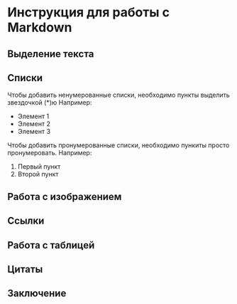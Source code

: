 # Инструкция для работы с Markdown

## Выделение текста

## Списки

Чтобы добавить ненумерованные списки, необходимо пункты выделить звездочкой (*)ю Например:
* Элемент 1
* Элемент 2
* Элемент 3

Чтобы добавить пронумерованные списки, необходимо пункиты просто пронумеровать. Например:
1. Первый пункт
2. Второй пункт

## Работа с изображением

## Ссылки

## Работа с таблицей

## Цитаты

## Заключение
